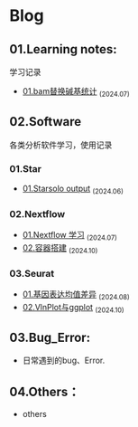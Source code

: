 # Blog

## 01.Learning notes:  
学习记录
- [01.bam替换碱基统计](/01.Learning_notes/01.bam替换碱基统计.md) <sub>(2024.07)</sub>

## 02.Software  
各类分析软件学习，使用记录  
### 01.Star
- [01.Starsolo output](./02.Software/01.Star/01.STAR.md) <sub>(2024.06)</sub>

### 02.Nextflow  
- [01.Nextflow 学习](02.Software/02.Nextflow/01.nextflow-pipeline.md) <sub>(2024.07)</sub>
- [02.容器搭建](02.Software/02.Nextflow/02.container.md) <sub>(2024.10)</sub>

### 03.Seurat  
- [01.基因表达均值差异](02.Software/03.Seurat/01.基因表达均值计算.md) <sub>(2024.08)</sub>
- [02.VlnPlot与ggplot](02.Software/03.Seurat/02.VlnPlot.md) <sub>(2024.10)</sub>

## 03.Bug_Error:    
  - 日常遇到的bug、Error.

## 04.Others：
- others
